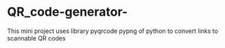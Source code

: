 # QR_code-generator-
This mini project uses library pyqrcode pypng of python to convert links to scannable QR codes
